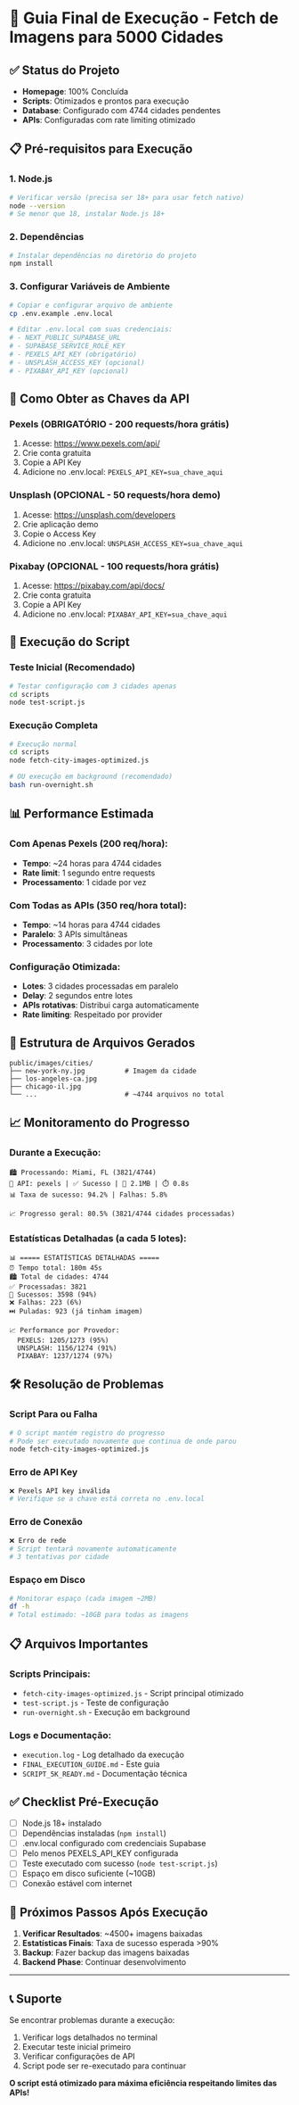 # 🚀 Guia Final de Execução - Fetch de Imagens para 5000 Cidades

## ✅ Status do Projeto
- **Homepage**: 100% Concluída
- **Scripts**: Otimizados e prontos para execução
- **Database**: Configurado com 4744 cidades pendentes
- **APIs**: Configuradas com rate limiting otimizado

## 📋 Pré-requisitos para Execução

### 1. Node.js
```bash
# Verificar versão (precisa ser 18+ para usar fetch nativo)
node --version
# Se menor que 18, instalar Node.js 18+
```

### 2. Dependências
```bash
# Instalar dependências no diretório do projeto
npm install
```

### 3. Configurar Variáveis de Ambiente
```bash
# Copiar e configurar arquivo de ambiente
cp .env.example .env.local

# Editar .env.local com suas credenciais:
# - NEXT_PUBLIC_SUPABASE_URL
# - SUPABASE_SERVICE_ROLE_KEY
# - PEXELS_API_KEY (obrigatório)
# - UNSPLASH_ACCESS_KEY (opcional)
# - PIXABAY_API_KEY (opcional)
```

## 🔑 Como Obter as Chaves da API

### Pexels (OBRIGATÓRIO - 200 requests/hora grátis)
1. Acesse: https://www.pexels.com/api/
2. Crie conta gratuita
3. Copie a API Key
4. Adicione no .env.local: `PEXELS_API_KEY=sua_chave_aqui`

### Unsplash (OPCIONAL - 50 requests/hora demo)
1. Acesse: https://unsplash.com/developers
2. Crie aplicação demo
3. Copie o Access Key
4. Adicione no .env.local: `UNSPLASH_ACCESS_KEY=sua_chave_aqui`

### Pixabay (OPCIONAL - 100 requests/hora grátis)
1. Acesse: https://pixabay.com/api/docs/
2. Crie conta gratuita
3. Copie a API Key
4. Adicione no .env.local: `PIXABAY_API_KEY=sua_chave_aqui`

## 🚀 Execução do Script

### Teste Inicial (Recomendado)
```bash
# Testar configuração com 3 cidades apenas
cd scripts
node test-script.js
```

### Execução Completa
```bash
# Execução normal
cd scripts
node fetch-city-images-optimized.js

# OU execução em background (recomendado)
bash run-overnight.sh
```

## 📊 Performance Estimada

### Com Apenas Pexels (200 req/hora):
- **Tempo**: ~24 horas para 4744 cidades
- **Rate limit**: 1 segundo entre requests
- **Processamento**: 1 cidade por vez

### Com Todas as APIs (350 req/hora total):
- **Tempo**: ~14 horas para 4744 cidades
- **Paralelo**: 3 APIs simultâneas
- **Processamento**: 3 cidades por lote

### Configuração Otimizada:
- **Lotes**: 3 cidades processadas em paralelo
- **Delay**: 2 segundos entre lotes
- **APIs rotativas**: Distribui carga automaticamente
- **Rate limiting**: Respeitado por provider

## 📁 Estrutura de Arquivos Gerados

```
public/images/cities/
├── new-york-ny.jpg          # Imagem da cidade
├── los-angeles-ca.jpg
├── chicago-il.jpg
└── ...                      # ~4744 arquivos no total
```

## 📈 Monitoramento do Progresso

### Durante a Execução:
```
🏙️ Processando: Miami, FL (3821/4744)
🎯 API: pexels | ✅ Sucesso | 📏 2.1MB | ⏱️ 0.8s
📊 Taxa de sucesso: 94.2% | Falhas: 5.8%

📈 Progresso geral: 80.5% (3821/4744 cidades processadas)
```

### Estatísticas Detalhadas (a cada 5 lotes):
```
📊 ===== ESTATÍSTICAS DETALHADAS =====
⏰ Tempo total: 180m 45s
🏙️ Total de cidades: 4744
✅ Processadas: 3821
🎯 Sucessos: 3598 (94%)
❌ Falhas: 223 (6%)
⏭️ Puladas: 923 (já tinham imagem)

📈 Performance por Provedor:
  PEXELS: 1205/1273 (95%)
  UNSPLASH: 1156/1274 (91%)
  PIXABAY: 1237/1274 (97%)
```

## 🛠️ Resolução de Problemas

### Script Para ou Falha
```bash
# O script mantém registro do progresso
# Pode ser executado novamente que continua de onde parou
node fetch-city-images-optimized.js
```

### Erro de API Key
```bash
❌ Pexels API key inválida
# Verifique se a chave está correta no .env.local
```

### Erro de Conexão
```bash
❌ Erro de rede
# Script tentará novamente automaticamente
# 3 tentativas por cidade
```

### Espaço em Disco
```bash
# Monitorar espaço (cada imagem ~2MB)
df -h
# Total estimado: ~10GB para todas as imagens
```

## 📋 Arquivos Importantes

### Scripts Principais:
- `fetch-city-images-optimized.js` - Script principal otimizado
- `test-script.js` - Teste de configuração
- `run-overnight.sh` - Execução em background

### Logs e Documentação:
- `execution.log` - Log detalhado da execução
- `FINAL_EXECUTION_GUIDE.md` - Este guia
- `SCRIPT_5K_READY.md` - Documentação técnica

## ✅ Checklist Pré-Execução

- [ ] Node.js 18+ instalado
- [ ] Dependências instaladas (`npm install`)
- [ ] .env.local configurado com credenciais Supabase
- [ ] Pelo menos PEXELS_API_KEY configurada
- [ ] Teste executado com sucesso (`node test-script.js`)
- [ ] Espaço em disco suficiente (~10GB)
- [ ] Conexão estável com internet

## 🎯 Próximos Passos Após Execução

1. **Verificar Resultados**: ~4500+ imagens baixadas
2. **Estatísticas Finais**: Taxa de sucesso esperada >90%
3. **Backup**: Fazer backup das imagens baixadas
4. **Backend Phase**: Continuar desenvolvimento

---

## 📞 Suporte

Se encontrar problemas durante a execução:

1. Verificar logs detalhados no terminal
2. Executar teste inicial primeiro
3. Verificar configurações de API
4. Script pode ser re-executado para continuar

**O script está otimizado para máxima eficiência respeitando limites das APIs!**
